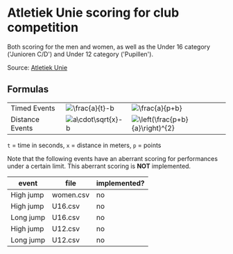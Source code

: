 # Atletiek Unie scoring for club competition
Both scoring for the men and women, as well as the Under 16 category ('Junioren C/D') and Under 12 category ('Pupillen').


Source: [Atletiek Unie](atletiek.nl)

## Formulas
||||
|--|--|--|
|Timed Events | <img src="https://latex.codecogs.com/gif.latex?\frac{a}{t}-b" title="\frac{a}{t}-b" />|<img src="https://latex.codecogs.com/gif.latex?\frac{a}{p&plus;b}" title="\frac{a}{p+b}" />|
|Distance Events | <img src="https://latex.codecogs.com/gif.latex?a\cdot\sqrt{x}-b" title="a\cdot\sqrt{x}-b" />|<img src="https://latex.codecogs.com/gif.latex?\left(\frac{p&plus;b}{a}\right)^{2}" title="\left(\frac{p+b}{a}\right)^{2}" />|

`t` = time in seconds, `x` = distance in meters, `p` =  points

Note that the following events have an aberrant scoring for performances under a certain limit.
This aberrant scoring is **NOT** implemented.

|event|file|implemented?|
|--|--|--|
|High jump|women.csv|no|
|High jump|U16.csv|no|
|Long jump|U16.csv|no|
|High jump|U12.csv|no|
|Long jump|U12.csv|no|

